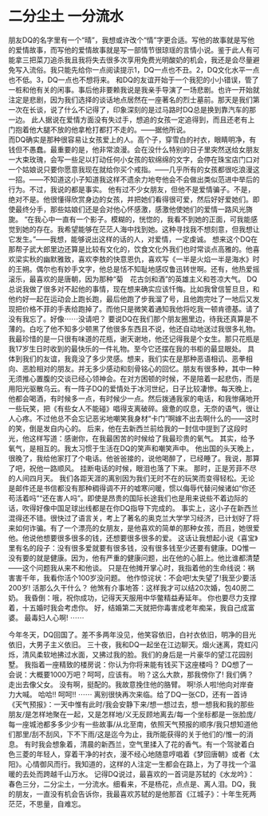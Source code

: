 # 二分尘土 一分流水

朋友DQ的名字里有一个“晴”，我想或许改个“情”字更合适。写他的故事就是写他的爱情故事，而写他的爱情故事就是写一部情节很琼瑶的言情小说。鉴于此人有可能拿三把菜刀追杀我且我将失去很多次享用免费光明酸奶的机会，我还是会尽量避免写入流俗。我只能先给你一点阅读提示1，DQ一点也不丑。2，DQ文化水平一点也不低。3，DQ一点也不想将来。 
和DQ的友谊开始于一个我犯的小小错误，管了一桩和他有关的闲事。事后他非要赖我说是我亲手导演了一场悲剧。也许一开始就注定是悲剧，因为我们选择的谈话地点居然在一座著名的烈士墓前。那天是我们第一次在长谈，说了什么不记得了，印象深刻的是过马路时DQ总是换到靠汽车的那一边。 
此人据说在爱情方面没有失过手，想追的女孩一定追得到，而且还老有上门抱着他大腿不放的他拿枪打都打不走的。——据他所说。  
而DQ确实是那种很容易让女孩爱上的人。高个子，穿雪白的衬衣，眼睛明净，有钱但不愚蠢。最重要的是，他非常浪漫。会在没什么特别的日子里突然送给女朋友一大束玫瑰，会写一些足以打动任何小女孩的软绵绵的文字，会停在珠宝店门口对一个姑娘说只要你愿意我现在就给你买个戒指。——几乎所有的女孩都很吃浪漫这一招。——不知道这小子知道我这样不遗余力地夸他会不会做出类似范进中举后的行为。不过，我说的都是事实。 
他有过不少女朋友，但他不是爱情骗子。不是，绝对不是。他很懂得欣赏身边的女孩，并把她们看得很可爱，然后好好爱她们。即使最终分手，那些姑娘们还是会对他心怀感激，感激他使她们的爱情一路风光旖旎。
“在我心中一直有一个影子。模糊的，恍惚的，我看不到她的正面，可我能感觉到她的存在。我希望能够在茫茫人海中找到她。这种寻找我不想刻意，但我想让它发生。”——我想，能够说出这样的话的人，对爱情，一定虔诚。 
想来这个DQ在那帮子武大郎里边还算是比较有文化的，饮食文化外我们也时常谈点高雅的。他喜欢梁实秋的幽默雅致，喜欢李敖的快意恩仇，喜欢写《一半是火焰一半是海水》时的王朔。偶尔也有妙手文字，他总是恬不知耻地感叹鲁迅转世啊。还有，他热爱摇滚乐，最喜欢的是唐朝，因为那种“菊　花古剑和酒”的英雄主义和苍凉大气。 
DQ总说我做了很多对不起他的事情，现在想来确实应该忏悔。比如我曾信誓旦旦，和他约好一起在运动会上跑长跑，最后他跑了步我溜了号，且他跑完吐了一地后又发现把价格不菲的手表给跑掉了。而他只是微笑着通知我他将吃我一顿肯德基。请了没有我忘了。好像⋯⋯没请吧？ 
要说DQ在我们那个朋友圈里边，待我还真算是不薄的。白吃了他不知多少顿黑了他很多东西且不说，他还自动地送过我很多礼物。我最珍惜的是一只很有味道的花瓶，谢天谢地，他还记得我是个女生。那只花瓶是我17岁生日时收到的最快乐的一件礼物。至今它还摆在我的书柜的最显眼处。 
具体到我们的友谊，我竟没了多少灵感。想来，我们实在是那种恶语相讥、恶拳相向、恶脸相对的朋友。并无多少感动和刻骨铭心的回忆。朋友有很多种，其中一种无须推心置腹的交谈已经心领神会。在对方困顿的时候，不是陪着一起悲伤，而是用阳光驱散乌云。有一阵子DQ的爱情处于冰河世纪，日子比较凄惨。每天晚上，他都会喝酒，有时候多一点，有时候少一点。然后拨通我家的电话，和我惨痛地开一些玩笑，把《有些女人不能碰》唱得支离破碎。疲惫的叹息，无奈的语气，很让人心疼。不过他总不会忘记恶劣地嘲笑我身材“卡门”啊嫁不出去啊什么的——这时的笑，倒是发自内心的。 
后来，他在去新西兰前给我的一封信中提到了这段时光，他这样写道：感谢你，在我最困苦的时候给了我最珍贵的氧气。 
其实，给予氧气，是相互的。我太习惯于生活在DQ的笑声和嘲笑声中。 
他出国的头天晚上，很晚了，我给他家打了个电话。他爸爸接的，说他喝醉了，已经睡了。我说，那算了吧，祝他一路顺风。 
挂断电话的时候，眼泪也落了下来。 
那时，正是芳菲不尽的人间四月天。 
我们各距天涯的离别因为我们无时不在的玩笑而变得轻松。无论是邮件还是书信都没有那种稠得调不开的嘘寒问暖，惯以侮辱代替问候诸如“你还苟活着吗”“还在害人吗”。即使是昂贵的国际长途我们也是用来说些不着边际的话，吹得好像中国足球出线都是在你DQ指导下完成的。 
事实上，这小子在新西兰混得还不错。很快过了语言关，考上了著名的奥克兰大学学习经济，已计划好了将来如何诈骗。有了一个漂亮的女朋友，是他喜欢的简单的那种女孩，而且，她很爱他。他说他想要很多很多的钱，还想要很多很多的爱。 
这话让我想起小说《喜宝》里有名的段子：没有很多爱就要有很多钱，没有很多钱至少还要有健康。DQ惟一没有要的就是健康。因为，他有严重的健康问题，出在他的心脏上。他比谁都清楚——这个问题我从来不和他谈。 
只是在他摊开掌心时，我指着他的生命线说：祸害害千年，我看你活个100岁没问题。 
他作惊诧状：不会吧!太失望了!我至少要活200岁!
活那么久干什么？ 
他煞有介事地答：这样我才可以结20次婚，包40房二奶。 
我昏倒：哦，祝你成功，记得天天服用中华鳖精益寿延年。 
你也要尽力支撑着，十五婚时我会考虑你。 
好，结婚第二天就把你毒害成老年痴呆，我自己成富婆。 
最毒妇人心啊! 
⋯⋯ 

今年冬天，DQ回国了。差不多两年没见，他笑容依旧，白衬衣依旧，明净的目光依旧，大男子主义依旧。 
三十夜，我和DQ一起坐在江边聊天。烟火迷离，霓虹闪烁，清风柔软地拂过水面，又拂过我的脸。我们的身后是一片豪华的望江花园别墅。 
我指着一座精致的楼房说：你认为你将来能有钱买下这座楼吗？ 
DQ想了一会说：大概要1000万吧？呵呵，应该有。 
哟？这么大款，那我傍你了! 
我们俩？走出去像父女。 
没有啊，挺配的。我故意挽住他的胳臂。 
啊!杀人啦!他向对岸奋力大喊。 
哈哈!! 
呵呵!! 
⋯⋯ 
离别很快再次来临。给了DQ一张CD，还有一首诗《天气预报》：一天中惟有此时/我会安静下来/想一想过去，想一想我和我的那些朋友/是怎样地聚在一起，又是怎样地/义无反顾地离去/每一个坐标都是一张脸庞/每一座城池都多多少少有一些故事/从北至南，依照天气预报的顺序/我只想知道他们那里/刮不刮风，下不下雨/这是迄今为止，我所能获得的关于他们的/惟一的消息。 
有时我会想象着，清晨的新西兰，空气里揉入了花的香气。有一个驾驶着白色三菱的年轻人，穿着干净的衬衣，漫不经心地随意哼唱着《梦回唐朝》或者《太阳》。心情御风而行。我知道的，这样的人注定一生都会在路上，为了寻找一个温暖的去处而跨越千山万水。 
记得DQ说过，最喜欢的一首词是苏轼的《水龙吟》：春色三分，二分尘土，一分流水。细看来，不是杨花，点点是、离人泪。DQ，我的朋友，一直没有机会告诉你，我最喜欢苏轼的是他那首《江城子》：十年生死两茫茫，不思量，自难忘。
